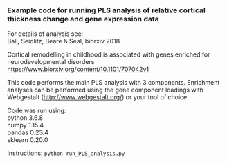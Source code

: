 ### Example code for running PLS analysis of relative cortical thickness change and gene expression data

For details of analysis see:  
Ball, Seidlitz, Beare & Seal, biorxiv 2018  

Cortical remodelling in childhood is associated with genes enriched for neurodevelopmental disorders   
https://www.biorxiv.org/content/10.1101/707042v1

This code performs the main PLS analysis with 3 components. Enrichment analyses can be performed using
the gene component loadings with Webgestalt (http://www.webgestalt.org/) or your tool of choice.

Code was run using:  
python 3.6.8  
numpy 1.15.4  
pandas 0.23.4  
sklearn 0.20.0  

Instructions:
`python run_PLS_analysis.py`  

